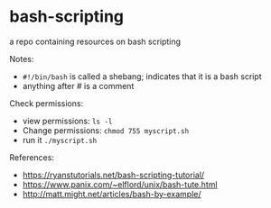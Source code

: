 # bash-scripting
a repo containing resources on bash scripting

Notes:
- `#!/bin/bash` is called a shebang; indicates that it is a bash script
- anything after # is a comment


Check permissions:
- view permissions: `ls -l`
- Change permissions: `chmod 755 myscript.sh`
- run it `./myscript.sh`

References:
- https://ryanstutorials.net/bash-scripting-tutorial/
- https://www.panix.com/~elflord/unix/bash-tute.html
- http://matt.might.net/articles/bash-by-example/
